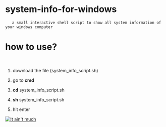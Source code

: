 # system-info-for-windows
       a small interactive shell script to show all system information of your windows computer

<h1>how to use?</h1>
</br>



1. download the file (system_info_script.sh)

2. go to **cmd**

3. **cd** system_info_script.sh

4. **sh** system_info_script.sh

5. hit enter

[![It ain't much](https://wompampsupport.azureedge.net/fetchimage?siteId=7575&v=2&jpgQuality=100&width=700&url=https%3A%2F%2Fi.kym-cdn.com%2Fentries%2Ficons%2Ffacebook%2F000%2F028%2F021%2Fwork.jpg "It ain't much")](https://wompampsupport.azureedge.net/fetchimage?siteId=7575&v=2&jpgQuality=100&width=700&url=https%3A%2F%2Fi.kym-cdn.com%2Fentries%2Ficons%2Ffacebook%2F000%2F028%2F021%2Fwork.jpg "It ain't much")
